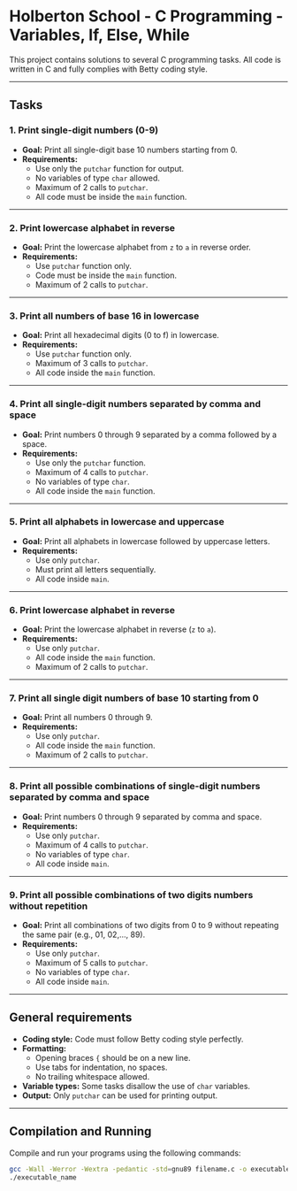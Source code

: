 # Holberton School - C Programming - Variables, If, Else, While

This project contains solutions to several C programming tasks. All code is written in C and fully complies with Betty coding style.

---

## Tasks

### 1. Print single-digit numbers (0-9)

- **Goal:** Print all single-digit base 10 numbers starting from 0.
- **Requirements:**  
  - Use only the `putchar` function for output.  
  - No variables of type `char` allowed.  
  - Maximum of 2 calls to `putchar`.  
  - All code must be inside the `main` function.

---

### 2. Print lowercase alphabet in reverse

- **Goal:** Print the lowercase alphabet from `z` to `a` in reverse order.
- **Requirements:**  
  - Use `putchar` function only.  
  - Code must be inside the `main` function.  
  - Maximum of 2 calls to `putchar`.

---

### 3. Print all numbers of base 16 in lowercase

- **Goal:** Print all hexadecimal digits (0 to f) in lowercase.
- **Requirements:**  
  - Use `putchar` function only.  
  - Maximum of 3 calls to `putchar`.  
  - All code inside the `main` function.

---

### 4. Print all single-digit numbers separated by comma and space

- **Goal:** Print numbers 0 through 9 separated by a comma followed by a space.
- **Requirements:**  
  - Use only the `putchar` function.  
  - Maximum of 4 calls to `putchar`.  
  - No variables of type `char`.  
  - All code inside the `main` function.

---

### 5. Print all alphabets in lowercase and uppercase

- **Goal:** Print all alphabets in lowercase followed by uppercase letters.
- **Requirements:**  
  - Use only `putchar`.  
  - Must print all letters sequentially.  
  - All code inside `main`.

---

### 6. Print lowercase alphabet in reverse

- **Goal:** Print the lowercase alphabet in reverse (`z` to `a`).
- **Requirements:**  
  - Use only `putchar`.  
  - All code inside the `main` function.  
  - Maximum of 2 calls to `putchar`.

---

### 7. Print all single digit numbers of base 10 starting from 0

- **Goal:** Print all numbers 0 through 9.
- **Requirements:**  
  - Use only `putchar`.  
  - All code inside the `main` function.  
  - Maximum of 2 calls to `putchar`.

---

### 8. Print all possible combinations of single-digit numbers separated by comma and space

- **Goal:** Print numbers 0 through 9 separated by comma and space.
- **Requirements:**  
  - Use only `putchar`.  
  - Maximum of 4 calls to `putchar`.  
  - No variables of type `char`.  
  - All code inside `main`.

---

### 9. Print all possible combinations of two digits numbers without repetition

- **Goal:** Print all combinations of two digits from 0 to 9 without repeating the same pair (e.g., 01, 02,..., 89).
- **Requirements:**  
  - Use only `putchar`.  
  - Maximum of 5 calls to `putchar`.  
  - No variables of type `char`.  
  - All code inside `main`.

---

## General requirements

- **Coding style:** Code must follow Betty coding style perfectly.
- **Formatting:**  
  - Opening braces `{` should be on a new line.  
  - Use tabs for indentation, no spaces.  
  - No trailing whitespace allowed.
- **Variable types:** Some tasks disallow the use of `char` variables.
- **Output:** Only `putchar` can be used for printing output.

---

## Compilation and Running

Compile and run your programs using the following commands:

```bash
gcc -Wall -Werror -Wextra -pedantic -std=gnu89 filename.c -o executable_name
./executable_name

